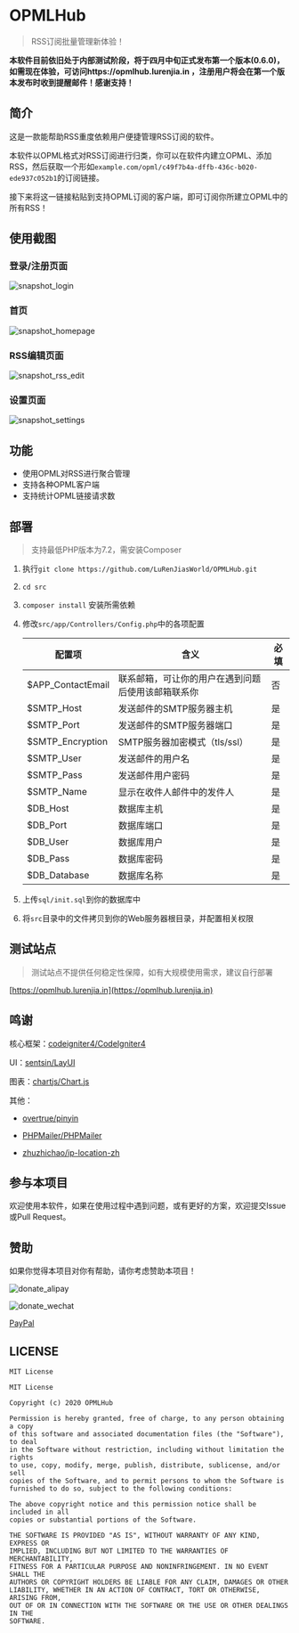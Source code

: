 # OPMLHub

> RSS订阅批量管理新体验！

**本软件目前依旧处于内部测试阶段，将于四月中旬正式发布第一个版本(0.6.0)，如需现在体验，可访问https://opmlhub.lurenjia.in ，注册用户将会在第一个版本发布时收到提醒邮件！感谢支持！**

## 简介

这是一款能帮助RSS重度依赖用户便捷管理RSS订阅的软件。

本软件以OPML格式对RSS订阅进行归类，你可以在软件内建立OPML、添加RSS，然后获取一个形如`example.com/opml/c49f7b4a-dffb-436c-b020-ede937c052b1`的订阅链接。

接下来将这一链接粘贴到支持OPML订阅的客户端，即可订阅你所建立OPML中的所有RSS！

## 使用截图

### 登录/注册页面
![snapshot_login](images/snapshot_login.png)

### 首页
![snapshot_homepage](images/snapshot_homepage.png)

### RSS编辑页面
![snapshot_rss_edit](images/snapshot_rss_edit.png)

### 设置页面
![snapshot_settings](images/snapshot_settings.png)

## 功能

- 使用OPML对RSS进行聚合管理
- 支持各种OPML客户端
- 支持统计OPML链接请求数

## 部署

> 支持最低PHP版本为7.2，需安装Composer

1. 执行`git clone https://github.com/LuRenJiasWorld/OPMLHub.git`

2. `cd src`

3. `composer install` 安装所需依赖

4. 修改`src/app/Controllers/Config.php`中的各项配置

   | 配置项            | 含义                                               | 必填 |
   | ----------------- | -------------------------------------------------- | ---- |
   | $APP_ContactEmail | 联系邮箱，可让你的用户在遇到问题后使用该邮箱联系你 | 否   |
   | $SMTP_Host        | 发送邮件的SMTP服务器主机                           | 是   |
   | $SMTP_Port        | 发送邮件的SMTP服务器端口                           | 是   |
   | $SMTP_Encryption  | SMTP服务器加密模式（tls/ssl）                      | 是   |
   | $SMTP_User        | 发送邮件的用户名                                   | 是   |
   | $SMTP_Pass        | 发送邮件用户密码                                   | 是   |
   | $SMTP_Name        | 显示在收件人邮件中的发件人                         | 是   |
   | $DB_Host          | 数据库主机                                         | 是   |
   | $DB_Port          | 数据库端口                                         | 是   |
   | $DB_User          | 数据库用户                                         | 是   |
   | $DB_Pass          | 数据库密码                                         | 是   |
   | $DB_Database      | 数据库名称                                         | 是   |

5. 上传`sql/init.sql`到你的数据库中

6. 将`src`目录中的文件拷贝到你的Web服务器根目录，并配置相关权限

## 测试站点

> 测试站点不提供任何稳定性保障，如有大规模使用需求，建议自行部署

[https://opmlhub.lurenjia.in](https://opmlhub.lurenjia.in)

## 鸣谢

核心框架：[codeigniter4/CodeIgniter4](https://github.com/codeigniter4/CodeIgniter4)

UI：[sentsin/LayUI](https://github.com/sentsin/layui)

图表：[chartjs/Chart.js](https://github.com/chartjs/Chart.js)

其他：

- [overtrue/pinyin](https://github.com/overtrue/pinyin)

- [PHPMailer/PHPMailer](https://github.com/PHPMailer/PHPMailer)

- [zhuzhichao/ip-location-zh](https://github.com/zhuzhichao/ip-location-zh)

## 参与本项目

欢迎使用本软件，如果在使用过程中遇到问题，或有更好的方案，欢迎提交Issue或Pull Request。

## 赞助

如果你觉得本项目对你有帮助，请你考虑赞助本项目！

![donate_alipay](images/donate_alipay.png)

![donate_wechat](images/donate_wechat.png)

[PayPal](https://www.paypal.me/lurenjia)

## LICENSE

`MIT License`

```
MIT License

Copyright (c) 2020 OPMLHub

Permission is hereby granted, free of charge, to any person obtaining a copy
of this software and associated documentation files (the "Software"), to deal
in the Software without restriction, including without limitation the rights
to use, copy, modify, merge, publish, distribute, sublicense, and/or sell
copies of the Software, and to permit persons to whom the Software is
furnished to do so, subject to the following conditions:

The above copyright notice and this permission notice shall be included in all
copies or substantial portions of the Software.

THE SOFTWARE IS PROVIDED "AS IS", WITHOUT WARRANTY OF ANY KIND, EXPRESS OR
IMPLIED, INCLUDING BUT NOT LIMITED TO THE WARRANTIES OF MERCHANTABILITY,
FITNESS FOR A PARTICULAR PURPOSE AND NONINFRINGEMENT. IN NO EVENT SHALL THE
AUTHORS OR COPYRIGHT HOLDERS BE LIABLE FOR ANY CLAIM, DAMAGES OR OTHER
LIABILITY, WHETHER IN AN ACTION OF CONTRACT, TORT OR OTHERWISE, ARISING FROM,
OUT OF OR IN CONNECTION WITH THE SOFTWARE OR THE USE OR OTHER DEALINGS IN THE
SOFTWARE.
```

